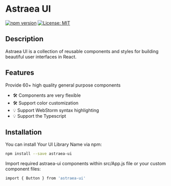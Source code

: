 # Astraea UI

[![npm version](https://img.shields.io/npm/v/astraea-ui.svg?style=flat)](https://www.npmjs.com/package/astraea-ui)
[![License: MIT](https://img.shields.io/badge/License-MIT-yellow.svg)](https://opensource.org/licenses/MIT)

## Description

Astraea UI is a collection of reusable components and styles for building beautiful user interfaces in React.

## Features

Provide 60+ high quality general purpose components

*  🛠   Components are very flexible
*  🛠️   Support color customization
*  💡   Support WebStorm syntax highlighting
*  💡   Support the Typescript

## Installation

You can install Your UI Library Name via npm:

```bash
npm install --save astraea-ui
```

Import required astraea-ui components within src/App.js file or your custom component files:

```bash
import { Button } from 'astraea-ui'
```